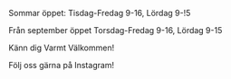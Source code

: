 Sommar öppet: Tisdag-Fredag 9-16, Lördag 9-!5

Från september öppet Torsdag-Fredag 9-16, Lördag 9-15

Känn dig Varmt Välkommen!

Följ oss gärna på Instagram!


